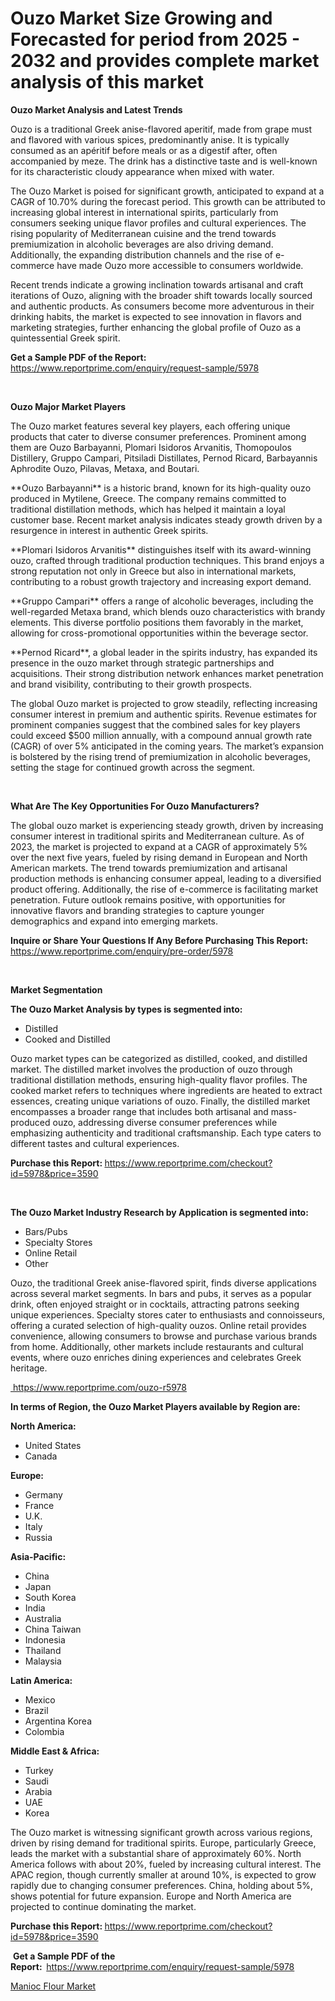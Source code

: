 <p><h1>Ouzo Market Size Growing and Forecasted for period from 2025 - 2032 and provides complete market analysis of this market</h1></p><p><strong>Ouzo Market Analysis and Latest Trends</strong></p>
<p><p>Ouzo is a traditional Greek anise-flavored aperitif, made from grape must and flavored with various spices, predominantly anise. It is typically consumed as an apéritif before meals or as a digestif after, often accompanied by meze. The drink has a distinctive taste and is well-known for its characteristic cloudy appearance when mixed with water.</p><p>The Ouzo Market is poised for significant growth, anticipated to expand at a CAGR of 10.70% during the forecast period. This growth can be attributed to increasing global interest in international spirits, particularly from consumers seeking unique flavor profiles and cultural experiences. The rising popularity of Mediterranean cuisine and the trend towards premiumization in alcoholic beverages are also driving demand. Additionally, the expanding distribution channels and the rise of e-commerce have made Ouzo more accessible to consumers worldwide.</p><p>Recent trends indicate a growing inclination towards artisanal and craft iterations of Ouzo, aligning with the broader shift towards locally sourced and authentic products. As consumers become more adventurous in their drinking habits, the market is expected to see innovation in flavors and marketing strategies, further enhancing the global profile of Ouzo as a quintessential Greek spirit.</p></p>
<p><strong>Get a Sample PDF of the Report:&nbsp;</strong> <a href="https://www.reportprime.com/enquiry/request-sample/5978?utm_campaign=3090&utm_medium=2&utm_source=Github&utm_content=ia&utm_term=19032025&utm_id=ouzo">https://www.reportprime.com/enquiry/request-sample/5978</a></p>
<p>&nbsp;</p>
<p><strong>Ouzo Major Market Players</strong></p>
<p><p>The Ouzo market features several key players, each offering unique products that cater to diverse consumer preferences. Prominent among them are Ouzo Barbayanni, Plomari Isidoros Arvanitis, Thomopoulos Distillery, Gruppo Campari, Pitsiladi Distillates, Pernod Ricard, Barbayannis Aphrodite Ouzo, Pilavas, Metaxa, and Boutari.</p><p>**Ouzo Barbayanni** is a historic brand, known for its high-quality ouzo produced in Mytilene, Greece. The company remains committed to traditional distillation methods, which has helped it maintain a loyal customer base. Recent market analysis indicates steady growth driven by a resurgence in interest in authentic Greek spirits.</p><p>**Plomari Isidoros Arvanitis** distinguishes itself with its award-winning ouzo, crafted through traditional production techniques. This brand enjoys a strong reputation not only in Greece but also in international markets, contributing to a robust growth trajectory and increasing export demand.</p><p>**Gruppo Campari** offers a range of alcoholic beverages, including the well-regarded Metaxa brand, which blends ouzo characteristics with brandy elements. This diverse portfolio positions them favorably in the market, allowing for cross-promotional opportunities within the beverage sector.</p><p>**Pernod Ricard**, a global leader in the spirits industry, has expanded its presence in the ouzo market through strategic partnerships and acquisitions. Their strong distribution network enhances market penetration and brand visibility, contributing to their growth prospects.</p><p>The global Ouzo market is projected to grow steadily, reflecting increasing consumer interest in premium and authentic spirits. Revenue estimates for prominent companies suggest that the combined sales for key players could exceed $500 million annually, with a compound annual growth rate (CAGR) of over 5% anticipated in the coming years. The market’s expansion is bolstered by the rising trend of premiumization in alcoholic beverages, setting the stage for continued growth across the segment.</p></p>
<p>&nbsp;</p>
<p><strong>What Are The Key Opportunities For Ouzo Manufacturers?</strong></p>
<p><p>The global ouzo market is experiencing steady growth, driven by increasing consumer interest in traditional spirits and Mediterranean culture. As of 2023, the market is projected to expand at a CAGR of approximately 5% over the next five years, fueled by rising demand in European and North American markets. The trend towards premiumization and artisanal production methods is enhancing consumer appeal, leading to a diversified product offering. Additionally, the rise of e-commerce is facilitating market penetration. Future outlook remains positive, with opportunities for innovative flavors and branding strategies to capture younger demographics and expand into emerging markets.</p></p>
<p><strong>Inquire or Share Your Questions If Any Before Purchasing This Report:</strong> <a href="https://www.reportprime.com/enquiry/pre-order/5978?utm_campaign=3090&utm_medium=2&utm_source=Github&utm_content=ia&utm_term=19032025&utm_id=ouzo">https://www.reportprime.com/enquiry/pre-order/5978</a></p>
<p>&nbsp;</p>
<p><strong>Market Segmentation</strong></p>
<p><strong>The Ouzo Market Analysis by types is segmented into:</strong></p>
<p><ul><li>Distilled</li><li>Cooked and Distilled</li></ul></p>
<p><p>Ouzo market types can be categorized as distilled, cooked, and distilled market. The distilled market involves the production of ouzo through traditional distillation methods, ensuring high-quality flavor profiles. The cooked market refers to techniques where ingredients are heated to extract essences, creating unique variations of ouzo. Finally, the distilled market encompasses a broader range that includes both artisanal and mass-produced ouzo, addressing diverse consumer preferences while emphasizing authenticity and traditional craftsmanship. Each type caters to different tastes and cultural experiences.</p></p>
<p><strong>Purchase this Report:&nbsp;</strong><a href="https://www.reportprime.com/checkout?id=5978&price=3590&utm_campaign=3090&utm_medium=2&utm_source=Github&utm_content=ia&utm_term=19032025&utm_id=ouzo">https://www.reportprime.com/checkout?id=5978&price=3590</a></p>
<p>&nbsp;</p>
<p><strong>The Ouzo Market Industry Research by Application is segmented into:</strong></p>
<p><ul><li>Bars/Pubs</li><li>Specialty Stores</li><li>Online Retail</li><li>Other</li></ul></p>
<p><p>Ouzo, the traditional Greek anise-flavored spirit, finds diverse applications across several market segments. In bars and pubs, it serves as a popular drink, often enjoyed straight or in cocktails, attracting patrons seeking unique experiences. Specialty stores cater to enthusiasts and connoisseurs, offering a curated selection of high-quality ouzos. Online retail provides convenience, allowing consumers to browse and purchase various brands from home. Additionally, other markets include restaurants and cultural events, where ouzo enriches dining experiences and celebrates Greek heritage.</p></p>
<p><a href="https://www.reportprime.com/ouzo-r5978?utm_campaign=3090&utm_medium=2&utm_source=Github&utm_content=ia&utm_term=19032025&utm_id=ouzo">&nbsp;https://www.reportprime.com/ouzo-r5978</a></p>
<p><strong>In terms of Region, the Ouzo Market Players available by Region are:</strong></p>
<p>
    <p> <strong> North America: </strong>
        <ul>
            <li>United States</li>
            <li>Canada</li>
        </ul>
        </p> 
    <p> <strong> Europe: </strong>
        <ul>
            <li>Germany</li>
            <li>France</li>
            <li>U.K.</li>
            <li>Italy</li>
            <li>Russia</li>
        </ul>
        </p> 
    <p> <strong> Asia-Pacific: </strong>
        <ul>
            <li>China</li>
            <li>Japan</li>
            <li>South Korea</li>
            <li>India</li>
            <li>Australia</li>
            <li>China Taiwan</li>
            <li>Indonesia</li>
            <li>Thailand</li>
            <li>Malaysia</li>
        </ul>
        </p> 
    <p> <strong> Latin America: </strong>
        <ul>
            <li>Mexico</li>
            <li>Brazil</li>
            <li>Argentina Korea</li>
            <li>Colombia</li>
        </ul>
        </p> 
    <p> <strong> Middle East & Africa: </strong>
        <ul>
            <li>Turkey</li>
            <li>Saudi</li>
            <li>Arabia</li>
            <li>UAE</li>
            <li>Korea</li>
        </ul>
    </p>
    </p>
<p><p>The Ouzo market is witnessing significant growth across various regions, driven by rising demand for traditional spirits. Europe, particularly Greece, leads the market with a substantial share of approximately 60%. North America follows with about 20%, fueled by increasing cultural interest. The APAC region, though currently smaller at around 10%, is expected to grow rapidly due to changing consumer preferences. China, holding about 5%, shows potential for future expansion. Europe and North America are projected to continue dominating the market.</p></p>
<p><strong>Purchase this Report: </strong><a href="https://www.reportprime.com/checkout?id=5978&price=3590&utm_campaign=3090&utm_medium=2&utm_source=Github&utm_content=ia&utm_term=19032025&utm_id=ouzo">https://www.reportprime.com/checkout?id=5978&price=3590</a></p>
<p>&nbsp;<strong>Get a Sample PDF of the Report:&nbsp;&nbsp;</strong><a href="https://www.reportprime.com/enquiry/request-sample/5978?utm_campaign=3090&utm_medium=2&utm_source=Github&utm_content=ia&utm_term=19032025&utm_id=ouzo">https://www.reportprime.com/enquiry/request-sample/5978</a></p>
<p><strong></strong></p>
<p><p><a href="https://github.com/elodielamto06/Market-Research-Report-List-1/blob/main/manioc-flour-market.md?utm_campaign=3090&utm_medium=2&utm_source=Github&utm_content=ia&utm_term=19032025&utm_id=ouzo">Manioc Flour Market</a></p></p>